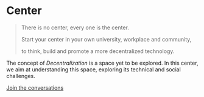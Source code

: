 # Center

> There is no center, every one is the center.
>
> Start your center in your own university, workplace and community,
>
> to think, build and promote a more decentralized technology.

The concept of _Decentralization_ is a space yet to be explored.
In this center, we aim at understanding this space, exploring its technical and social challenges.

[Join the conversations](https://github.com/decentralization/center/issues)
